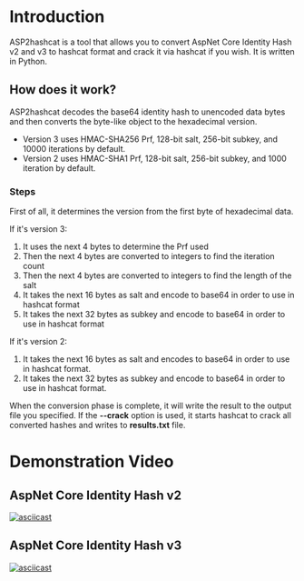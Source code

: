 # Introduction
ASP2hashcat is a tool that allows you to convert AspNet Core Identity Hash v2 and v3 to hashcat format and crack it via hashcat if you wish. It is written in Python.

## How does it work?
ASP2hashcat decodes the base64 identity hash to unencoded data bytes and then converts the byte-like object to the hexadecimal version. 

- Version 3 uses HMAC-SHA256 Prf, 128-bit salt, 256-bit subkey, and 10000 iterations by default.
- Version 2 uses HMAC-SHA1 Prf, 128-bit salt, 256-bit subkey, and 1000 iteration by default.

### Steps
First of all, it determines the version from the first byte of hexadecimal data.

If it's version 3:
1) It uses the next 4 bytes to determine the Prf used
2) Then the next 4 bytes are converted to integers to find the iteration count
3) Then the next 4 bytes are converted to integers to find the length of the salt
5) It takes the next 16 bytes as salt and encode to base64 in order to use in hashcat format
6) It takes the next 32 bytes as subkey and encode to base64 in order to use in hashcat format

If it's version 2: 
1) It takes the next 16 bytes as salt and encodes to base64 in order to use in hashcat format.
2) It takes the next 32 bytes as subkey and encode to base64 in order to use in hashcat format.

When the conversion phase is complete, it will write the result to the output file you specified. If the **--crack** option is used, it starts hashcat to crack all converted hashes and writes to **results.txt** file.

# Demonstration Video

## AspNet Core Identity Hash v2

[![asciicast](https://asciinema.org/a/X734lRxR362yY3c8plfSWXxjZ.svg)](https://asciinema.org/a/X734lRxR362yY3c8plfSWXxjZ)

## AspNet Core Identity Hash v3

[![asciicast](https://asciinema.org/a/AGhufk5hViy9Permp1r0kSFSp.svg)](https://asciinema.org/a/AGhufk5hViy9Permp1r0kSFSp)
